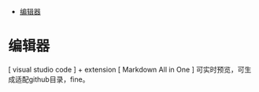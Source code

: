 - [编辑器](#编辑器)
# 编辑器
[ visual studio code ] + extension [ Markdown All in One ] 
可实时预览，可生成适配github目录，fine。